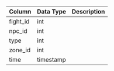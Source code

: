| Column   | Data Type | Description |
| -------- | --------- | ----------- |
| fight_id | int       |             |
| npc_id   | int       |             |
| type     | int       |             |
| zone_id  | int       |             |
| time     | timestamp |             |